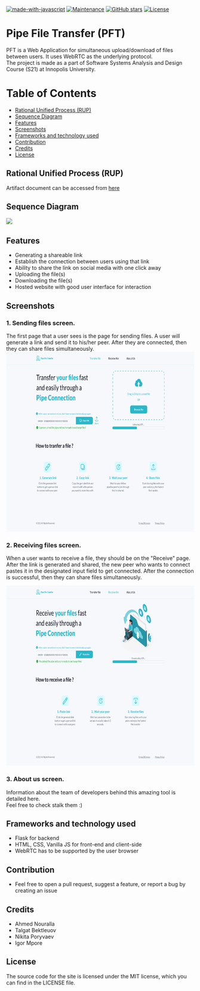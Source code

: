 [![made-with-javascript](https://img.shields.io/badge/Made%20with-JavaScript-f7df1e.svg)](https://www.javascript.com)
[![Maintenance](https://img.shields.io/badge/Maintained%3F-yes-green.svg)](https://GitHub.com/Naereen/StrapDown.js/graphs/commit-activity)
[![GitHub stars](https://img.shields.io/github/stars/Sh3b0/pft)](https://github.com/Sh3B0/pft/)
[![License](https://img.shields.io/badge/license-MIT-green.svg)](https://github.com/yegor256/takes/blob/master/LICENSE.txt)

# Pipe File Transfer (PFT)
PFT is a Web Application for simultaneous upload/download of files between users. It uses WebRTC as the underlying protocol.  
The project is made as a part of Software Systems Analysis and Design Course (S21) at Innopolis University.  

# Table of Contents
- [Rational Unified Process (RUP)](https://github.com/Sh3B0/pft#Rational%20Unified%20Process%20(RUP))
- [Sequence Diagram](https://github.com/Sh3B0/pft#Sequence%20Diagram)
- [Features](https://github.com/Sh3B0/pft#Features)
- [Screenshots](https://github.com/Sh3B0/pft#Screenshots)
- [Frameworks and technology used](https://github.com/Sh3B0/pft#Frameworks%20and%20technology%20used)
- [Contribution](https://github.com/Sh3B0/pft#Contribution)
- [Credits](https://github.com/Sh3B0/pft#Credits)
- [License](https://github.com/Sh3B0/pft#License)

## Rational Unified Process (RUP)
Artifact document can be accessed from [here](https://docs.google.com/document/d/1GqM4aWmn1mIMESfchbyP4V_1bdpMjHSS/edit?usp=sharing&ouid=115455970424621213111&rtpof=true&sd=true)

## Sequence Diagram
<img src="./Sequence_Diagram.svg">

## Features
* Generating a shareable link
* Establish the connection between users using that link
* Ability to share the link on social media with one click away
* Uploading the file(s)
* Downloading the file(s)
* Hosted website with good user interface for interaction

## Screenshots 

### 1. Sending files screen.
The first page that a user sees is the page for sending files. A user will generate a link and send it to his/her peer. After they are connected, then they can share files simultaneously.
<img src="Screenshots/Transfer_file.png" width="720" height="480" />

### 2. Receiving files screen.<br />
When a user wants to receive a file, they should be on the "Receive" page. After the link is generated and shared, the new peer who wants to connect pastes it in the designated input field to get connected. After the connection is successful, then they can share files simultaneously.

<img src="Screenshots/Receive_file.png" width="720" height="480" />

### 3. About us screen.
Information about the team of developers behind this amazing tool is detailed here.  
Feel free to check stalk them :)

## Frameworks and technology used
- Flask for backend  
- HTML, CSS, Vanilla JS for front-end and client-side  
- WebRTC has to be supported by the user browser

## Contribution
- Feel free to open a pull request, suggest a feature, or report a bug by creating an issue   

## Credits
- Ahmed Nouralla
- Talgat Bektleuov
- Nikita Poryvaev
- Igor Mpore

## License
The source code for the site is licensed under the MIT license, which you can find in the LICENSE file.   

